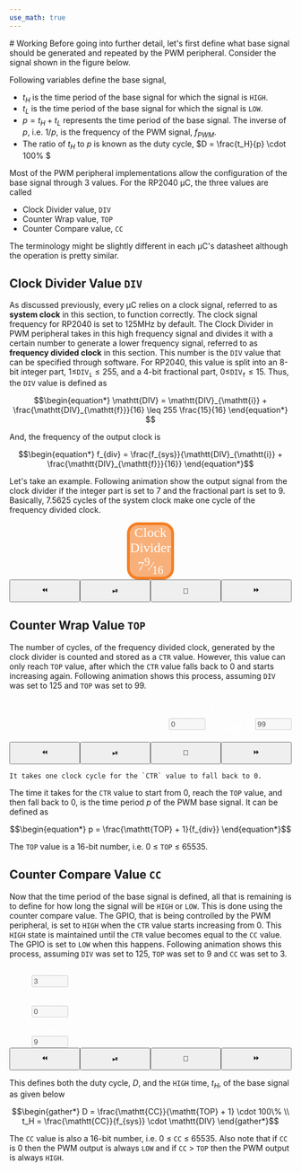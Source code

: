 ```yaml
---
use_math: true
---
```

<link rel="stylesheet" type="text/css" href="../../assets/css/jsAnim.css">
# Working
Before going into further detail, let's first define what base signal should be generated and repeated by the PWM peripheral. Consider the signal shown in the figure below.

<div id="pwmTermPlot" style="grid-column-start: 1; grid-column-end: 2;"></div>
<script src="https://cdn.plot.ly/plotly-2.24.1.min.js"></script>
<script src="https://cdn.jsdelivr.net/npm/animejs@3.2.1/lib/anime.min.js"></script>
<script src="{{ '/assets/js/jsAnim.js'|relative_url }}"></script>
<script src="js/pwmTerm.js"></script>

Following variables define the base signal,
- $t_H$ is the time period of the base signal for which the signal is `HIGH`.
- $t_L$ is the time period of the base signal for which the signal is `LOW`.
- $p = t_H + t_L$ represents the time period of the base signal. The inverse of $p$, i.e. $1/p$, is the frequency of the PWM signal, $f_{PWM}$.
- The ratio of $t_H$ to $p$ is known as the duty cycle, $D = \frac{t_H}{p} \cdot 100\% $

Most of the PWM peripheral implementations allow the configuration of the base signal through 3 values. For the RP2040 &mu;C, the three values are called
- Clock Divider value, `DIV`
- Counter Wrap value, `TOP`
- Counter Compare value, `CC`

<div class="note">
  The terminology might be slightly different in each &mu;C's datasheet although the operation is pretty similar.
</div>

## Clock Divider Value `DIV`
As discussed previously, every &mu;C relies on a clock signal, referred to as **system clock** in this section, to function correctly. The clock signal frequency for RP2040 is set to 125MHz by default. The Clock Divider in PWM peripheral takes in this high frequency signal and divides it with a certain number to generate a lower frequency signal, referred to as **frequency divided clock** in this section. This number is the `DIV` value that can be specified through software. For RP2040, this value is split into an 8-bit integer part, $1 \leq$`DIV`<sub>`i`</sub>$\leq 255$, and a 4-bit fractional part, $0 \leq$`DIV`<sub>`f`</sub>$\leq 15$. Thus, the `DIV` value is defined as

$$\begin{equation*}
    \mathtt{DIV} = \mathtt{DIV}_{\mathtt{i}} + \frac{\mathtt{DIV}_{\mathtt{f}}}{16} \leq 255 \frac{15}{16}
\end{equation*}
$$

And, the frequency of the output clock is

$$\begin{equation*}
    f_{div} = \frac{f_{sys}}{\mathtt{DIV}_{\mathtt{i}} + \frac{\mathtt{DIV}_{\mathtt{f}}}{16}}
\end{equation*}$$

Let's take an example. Following animation show the output signal from the clock divider if the integer part is set to 7 and the fractional part is set to 9. Basically, 7.5625 cycles of the system clock make one cycle of the frequency divided clock.


<script src="js/clkDiv.js"></script>
<div style="display: grid; grid-template-rows: auto 40px;">
    <div style="display: grid; grid-template-columns: 1fr 0.3fr 1fr;">
        <div id="clkDivSysClk" style="grid-column-start: 1; grid-column-end: 2;"></div>
        <div id="clkDivClkDiv" style="grid-column-start: 2; grid-column-end: 3; background: rgba(245, 126, 36, 0.6); border: 5px solid rgba(245, 126, 36, 1); border-radius: 20px; text-align: center; color: white; font-family: serif; font-size: 24px; vertical-align: middle; justify-self: center; align-self: center;">Clock<br>Divider<br>7<sup>9</sup>&frasl;<sub>16</sub></div>
        <div id="clkDivDivClk" style="grid-column-start: 3; grid-column-end: 4;"></div>
    </div>
    <div style="display: grid; grid-template-columns: 1fr 1fr 1fr 1fr">
        <button onClick="clkDivAnim.decreaseAnimUpdateDt()" class="js-anim">&#x23EA;</button>
        <button onClick="clkDivAnim.playPauseAnim()" class="js-anim">&#x23EF;</button>
        <button onClick="clkDivAnim.callResetFuns()" class="js-anim">&#x1F504;</button>
        <button onClick="clkDivAnim.increaseAnimUpdateDt()" class="js-anim">&#x23E9;</button>
    </div>
</div>



## Counter Wrap Value `TOP`
The number of cycles, of the frequency divided clock, generated by the clock divider is counted and stored as a `CTR` value. However, this value can only reach `TOP` value, after which the `CTR` value falls back to 0 and starts increasing again. Following animation shows this process, assuming `DIV` was set to 125 and `TOP` was set to 99.

<div style="display: grid; grid-template-rows: auto 40px;">
    <div style="display: grid; grid-template-columns: 1fr 0.5fr;">
        <div id="ctrWrapDivClk" style="grid-column-start: 1; grid-column-end: 2;"></div>
        <div style="display: grid; grid-template-columns: auto auto auto; grid-column-start: 2; grid-column-end: 3; justify-self: center; align-self: center;">
            <div style="display: grid; grid-template-rows: auto auto; justify-items: center; align-items: center; justify-self: center; align-self: center; vertical-align: middle;">
                <label for="ctrWrapCtrReg" class="js-anim"><span style="font-family: 'Courier New', Courier, monospace; color: white">CTR</span></label>
                <input type="text" class="js-anim" id="ctrWrapCtrReg" minlength="1" maxlength="5" value="0" size="5" disabled>
            </div>
            <div style="justify-self: center; align-self: center; vertical-align: middle; margin: 10px; color: white; font-size: 24px;">\(\leq\)</div>
            <div style="display: grid; grid-template-rows: auto auto; justify-items: center; align-items: center; justify-self: center; align-self: center; vertical-align: middle;">
                <label for="ctrWrapTopReg"  class="js-anim"><span style="font-family: 'Courier New', Courier, monospace; color: white">TOP</span></label>
                <input type="text" class="js-anim" id="ctrWrapTopReg" minlength="1" maxlength="5" value="99" size="5" disabled>
            </div>
        </div>
    </div>
    <div style="display: grid; grid-template-columns: 1fr 1fr 1fr 1fr">
        <button onClick="ctrWrapAnim.decreaseAnimUpdateDt()" class="js-anim">&#x23EA;</button>
        <button onClick="ctrWrapAnim.playPauseAnim()" class="js-anim">&#x23EF;</button>
        <button onClick="ctrWrapAnim.callResetFuns()" class="js-anim">&#x1F504;</button>
        <button onClick="ctrWrapAnim.increaseAnimUpdateDt()" class="js-anim">&#x23E9;</button>
    </div>
</div>
<script src="js/ctrWrap.js"></script>

```{note}
It takes one clock cycle for the `CTR` value to fall back to 0.
```
The time it takes for the `CTR` value to start from 0, reach the `TOP` value, and then fall back to 0, is the time period $p$ of the PWM base signal. It can be defined as

$$\begin{equation*}
p = \frac{\mathtt{TOP} + 1}{f_{div}}
\end{equation*}$$

The `TOP` value is a 16-bit number, i.e. 0 &leq; `TOP` &leq; 65535.

## Counter Compare Value `CC`
Now that the time period of the base signal is defined, all that is remaining is to define for how long the signal will be `HIGH` or `LOW`. This is done using the counter compare value. The GPIO, that is being controlled by the PWM peripheral, is set to `HIGH` when the `CTR` value starts increasing from 0. This `HIGH` state is maintained until the `CTR` value becomes equal to the `CC` value. The GPIO is set to `LOW` when this happens. Following animation shows this process, assuming `DIV` was set to 125, `TOP` was set to 9 and `CC` was set to 3.

<div style="display: grid; grid-template-rows: auto 40px;">
    <div style="display: grid; grid-template-columns: 0.4fr 1fr;">
        <div style="display: grid; grid-template-rows: auto auto auto; justify-self: center; align-self: center;">
            <div style="display: grid; grid-template-rows: auto auto; justify-items: center; align-items: center; justify-self: center; align-self: center; vertical-align: middle;">
                <label for="ctrCmpCcReg" class="js-anim"><span style="font-family: 'Courier New', Courier, monospace; color: white">CC</span></label>
                <input type="text" class="js-anim" id="ctrCmpCcReg" minlength="1" maxlength="5" value="3" size="5" disabled>
            </div><br>
            <div style="display: grid; grid-template-rows: auto auto; justify-items: center; align-items: center; justify-self: center; align-self: center; vertical-align: middle;">
                <label for="ctrCmpCtrReg" class="js-anim"><span style="font-family: 'Courier New', Courier, monospace; color: white">CTR</span></label>
                <input type="text" class="js-anim" id="ctrCmpCtrReg" minlength="1" maxlength="5" value="0" size="5" disabled>
            </div><br>
            <div style="display: grid; grid-template-rows: auto auto; justify-items: center; align-items: center; justify-self: center; align-self: center; vertical-align: middle;">
                <label for="ctrCmpTopReg" class="js-anim"><span style="font-family: 'Courier New', Courier, monospace; color: white">TOP</span></label>
                <input type="text" class="js-anim" id="ctrCmpTopReg" minlength="1" maxlength="5" value="9" size="5" disabled>
            </div>
        </div>
        <div id="ctrCmpPwmOut"></div>
    </div>
    <div style="display: grid; grid-template-columns: 1fr 1fr 1fr 1fr">
        <button onClick="ctrCmpAnim.decreaseAnimUpdateDt()" class="js-anim">&#x23EA;</button>
        <button onClick="ctrCmpAnim.playPauseAnim()" class="js-anim">&#x23EF;</button>
        <button onClick="ctrCmpAnim.callResetFuns()" class="js-anim">&#x1F504;</button>
        <button onClick="ctrCmpAnim.increaseAnimUpdateDt()" class="js-anim">&#x23E9;</button>
    </div>
</div>
<script src="js/ctrCmp.js"></script>

This defines both the duty cycle, $D$, and the `HIGH` time, $t_H$, of the base signal as given below

$$\begin{gather*}
D = \frac{\mathtt{CC}}{\mathtt{TOP} + 1} \cdot 100\% \\
t_H = \frac{\mathtt{CC}}{f_{sys}} \cdot \mathtt{DIV}
\end{gather*}$$

The `CC` value is also a 16-bit number, i.e. 0 &leq; `CC` &leq; 65535. Also note that if `CC` is 0 then the PWM output is always `LOW` and if `CC` &gt; `TOP` then the PWM output is always `HIGH`.
